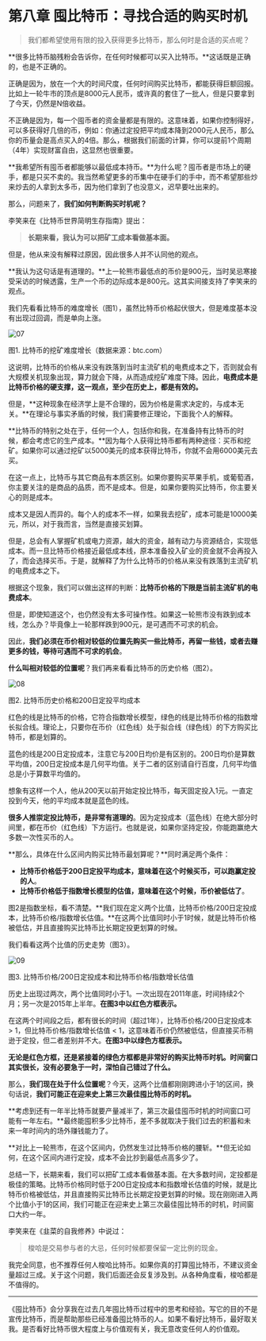 # 第八章 囤比特币：寻找合适的购买时机

> 我们都希望使用有限的投入获得更多比特币，那么何时是合适的买点呢？

**很多比特币脑残粉会告诉你，在任何时候都可以买入比特币。**这话既是正确的，也是不正确的。

正确是因为，放在一个大的时间尺度，任何时间购买比特币，都能获得巨额回报。比如上一轮牛市的顶点是8000元人民币，或许真的套住了一批人，但是只要拿到了今天，仍然是N倍收益。

不正确是因为，每一个囤币者的资金量都是有限的。这意味着，如果你控制得好，可以多获得好几倍的币，例如：你通过定投把平均成本降到2000元人民币，那么你的币量会是高点买入的4倍。那么，根据我们前面的计算，你可以提前1个周期（4年）实现财富自由，这显然也很重要。

**我希望所有囤币者都能够以最低成本持币。**为什么呢？囤币者是市场上的硬手，都是只买不卖的。我当然希望更多的币集中在硬手们的手中，而不希望那些炒来炒去的人拿到太多币，因为他们拿到了也没意义，迟早要吐出来的。

那么，问题来了，**我们如何判断购买时机呢？**

李笑来在《比特币世界简明生存指南》提出：

> **长期来看，我认为可以把矿工成本看做基本面。**

但是，他从来没有解释过原因，因此很多人并不认同他的观点。

**我认为这句话是有道理的。**上一轮熊市最低点的币价是900元，当时吴忌寒接受采访的时候透露，生产一个币的边际成本是800元。这其实间接支持了李笑来的观点。

我们先看看比特币的难度增长（图1），虽然比特币价格起伏很大，但是难度基本没有出现过回调，而是单向上涨。

![07](images/07.jpeg)

图1. 比特币的挖矿难度增长（数据来源：btc.com）

这说明，比特币的价格从来没有跌落到当时主流矿机的电费成本之下，否则就会有大规模关机现象出现，算力就会下降，从而造成挖矿难度下降。因此，**电费成本是比特币价格的硬支撑，这一观点，至少在历史上，都是有效的。**

但是，**这种现象在经济学上是不合理的，因为价格是需求决定的，与成本无关。**在理论与事实矛盾的时候，我们需要修正理论，下面我个人的解释。

**比特币的特别之处在于，任何一个人，包括你和我，在准备持有比特币的时候，都会考虑它的生产成本。**因为每个人获得比特币都有两种途径：买币和挖矿。如果你可以通过挖矿以5000美元的成本获得比特币，你就不会用6000美元去买。

在这一点上，比特币与其它商品有本质区别。如果你要购买苹果手机，或葡萄酒，你主要关注的是商品的品质，而不是成本。但是，如果你要购买比特币，你主要关心的则是成本。

成本又是因人而异的。每个人的成本不一样，如果我去挖矿，成本可能是10000美元，所以，对于我而言，当然是直接买划算。

但是，总会有人掌握矿机或电力资源，越大的资金，越有动力与资源结合，实现低成本。而一旦比特币价格接近最低成本线，原本准备投入矿业的资金就不会再投入了，而会选择买币。于是，就解释了为什么比特币的价格从来没有跌落到主流矿机的电费成本之下。

根据这个现象，我们可以做出这样的判断：**比特币价格的下限是当前主流矿机的电费成本**。

但是，即使知道这个，也仍然没有太多可操作性。如果这一轮熊市没有跌到成本线，怎么办？毕竟像上一轮那样跌到900元，是可遇而不可求的机会。

因此，**我们必须在币价相对较低的位置先购买一些比特币，再留一些钱，或者去赚更多的钱，等待可遇而不可求的机会**。

**什么叫相对较低的位置呢**？我们再来看看比特币的历史价格（图2）。

![08](images/08.jpeg)

图2. 比特币历史价格和200日定投平均成本

红色的线是比特币的价格，它符合指数增长模型，绿色的线是比特币价格的指数增长拟合线。理论上，只要你在币价（红色线）处于拟合线（绿色线）的下方购买比特币，都是划算的。

蓝色的线是200日定投成本，注意它与200日均价是有区别的。200日均价是算数平均值，200日定投成本是几何平均值。关于二者的区别请自行百度，几何平均值总是小于算数平均值的。

想象有这样一个人，他从200天以前开始定投比特币，每天固定投入1元。一直定投到今天，他的平均成本就是蓝色的线。

**很多人推崇定投比特币，是非常有道理的**。因为定投成本（蓝色线）在绝大部分时间里，都在币价（红色线）下方运行。也就是说，如果你坚持定投，你能跑赢绝大多数一次性买币的人。

**那么，具体在什么区间内购买比特币最划算呢？**同时满足两个条件：

- **比特币价格低于200日定投平均成本，意味着在这个时候买币，可以跑赢定投的人**。
- **比特币价格低于指数增长模型的估值，意味着在这个时候，币价被低估了**。

图2是指数坐标，看不清楚。**我们现在定义两个比值，比特币价格/200日定投成本，比特币价格/指数增长估值。**在这两个比值同时小于1时候，就是比特币价格被低估，并且直接购买比特币比长期定投更划算的时候。

我们看看这两个比值的历史走势（图3）。

![09](images/09.jpeg)

图3. 比特币价格/200日定投成本和比特币价格/指数增长估值

历史上出现过两次，两个比值同时小于1。一次出现在2011年底，时间持续2个月；另一次是2015年上半年。**在图3中以红色方框表示。**

在这两个时间段之后，都有很长的时间（超过1年），比特币价格/200日定投成本 > 1，但比特币价格/指数增长估值 < 1，这意味着币价仍然被低估，但直接买币稍逊于定投，但二者差别并不大。**在图3中以绿色方框表示。**

**无论是红色方框，还是紧接着的绿色方框都是非常好的购买比特币时机。时间窗口其实很长，没有必要急于一时，深怕自己错过了什么。**

那么，**我们现在处于什么位置呢**？今天，这两个比值都刚刚跨进小于1的区间，换句话说，**我们可能正在迎来史上第三次最佳囤比特币的时机。**

**考虑到还有一年半比特币就要产量减半了，第三次最佳囤币时机的时间窗口可能有一年左右。**最终能囤积多少比特币，差不多就取决于我们过去的积蓄和未来一年时间内的场外赚钱能力了。

**对比上一轮熊市，在这个区间内，仍然发生过比特币价格的腰斩。**但无论如何，在这个区间内进行定投，成本不会比抄到最低点高多少了。

总结一下，长期来看，我们可以把矿工成本看做基本面。在大多数时间，定投都是极佳的策略。比特币价格同时低于200日定投成本和指数增长估值的时候，就是比特币价格被低估，并且直接购买比特币比长期定投更划算的时候。现在刚刚进入两个比值小于1的区间，我们可能正在迎来史上第三次最佳囤比特币的时机，时间窗口大约一年。

李笑来在《韭菜的自我修养》中说过：

> 梭哈是交易参与者的大忌，任何时候都要保留一定比例的现金。

我完全同意，也不推荐任何人梭哈比特币。如果你真的打算囤比特币，不建议资金量超过三成。关于这个问题，我们后面还会反复涉及到。从各种角度看，梭哈都是不值得的。

***

《囤比特币》会分享我在过去几年囤比特币过程中的思考和经验。写它的目的不是宣传比特币，而是帮助那些已经准备囤比特币的人。如果不看好比特币，最好取关我。是否看好比特币很大程度上与价值观有关，我无意改变任何人的价值观。